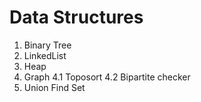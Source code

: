 Data Structures
=============

1. Binary Tree
2. LinkedList
3. Heap
4. Graph
 4.1 Toposort
 4.2 Bipartite checker
5. Union Find Set

